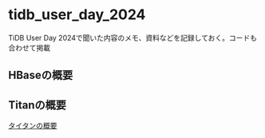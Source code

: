 # tidb_user_day_2024

TiDB User Day 2024で聞いた内容のメモ、資料などを記録しておく。コードも合わせて掲載

## HBaseの概要

## Titanの概要

[タイタンの概要](https://docs.pingcap.com/ja/tidb/stable/titan-overview)
